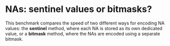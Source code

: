 # NAs: sentinel values or bitmasks?

This benchmark compares the speed of two different ways for encoding
    NA values: the <strong>sentinel</strong> method, where each NA is stored
    as its own dedicated value, or a <strong>bitmask</strong> method, where
    the NAs are encoded using a separate bitmask.

